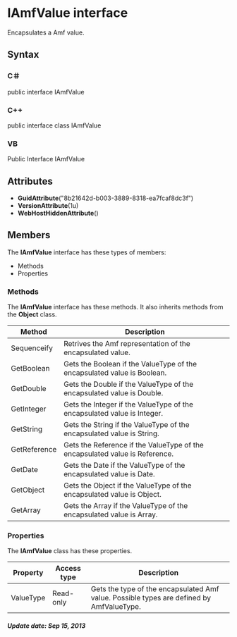 # IAmfValue interface
Encapsulates a Amf value.

## Syntax

### C＃
public interface IAmfValue

### C++
public interface class IAmfValue

### VB
Public Interface IAmfValue

## Attributes

- **GuidAttribute**("8b21642d-b003-3889-8318-ea7fcaf8dc3f")
- **VersionAttribute**(1u)
- **WebHostHiddenAttribute**()

## Members
The **IAmfValue** interface has these types of members:

- Methods
- Properties

### Methods
The **IAmfValue** interface has these methods. It also inherits methods from the **Object** class.

Method      |Description
------------|-----------
Sequenceify |Retrives the Amf representation of the encapsulated value.
GetBoolean  |Gets the Boolean if the ValueType of the encapsulated value is Boolean.
GetDouble   |Gets the Double if the ValueType of the encapsulated value is Double.
GetInteger  |Gets the Integer if the ValueType of the encapsulated value is Integer.
GetString   |Gets the String if the ValueType of the encapsulated value is String.
GetReference|Gets the Reference if the ValueType of the encapsulated value is Reference.
GetDate     |Gets the Date if the ValueType of the encapsulated value is Date.
GetObject   |Gets the Object if the ValueType of the encapsulated value is Object.
GetArray    |Gets the Array if the ValueType of the encapsulated value is Array.

### Properties
The **IAmfValue** class has these properties.

Property |Access type|Description
---------|-----------|-----------
ValueType|Read-only  |Gets the type of the encapsulated Amf value. Possible types are defined by AmfValueType.

##### Update date: Sep 15, 2013